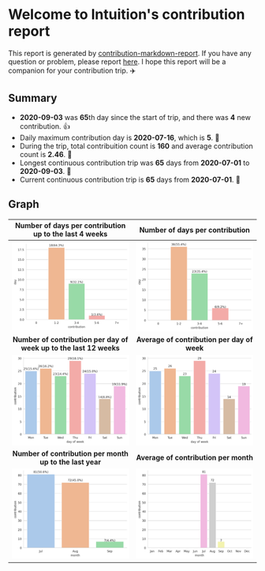 
# Welcome to lntuition's contribution report

This report is generated by [contribution-markdown-report](https://github.com/lntuition/contribution-markdown-report).
If you have any question or problem, please report [here](https://github.com/lntuition/contribution-markdown-report/issues).
I hope this report will be a companion for your contribution trip. :airplane:

## Summary
- **2020-09-03** was **65**th day since the start of trip, and there was **4** new contribution. :+1:
- Daily maximum contribution day is **2020-07-16**, which is **5**. :muscle:
- During the trip, total contribuition count is **160** and average contribution count is **2.46**. :clap:
- Longest continuous contribution trip was **65** days from **2020-07-01** to **2020-09-03**. :walking:
- Current continuous contribution trip is **65** days from **2020-07-01**. :running:

## Graph
| **Number of days per contribution up to the last 4 weeks** | **Number of days per contribution** |
|:------------------------:|:------------------------:|
| ![](asset/count_sum_recent.png)  | ![](asset/count_sum_full.png)  |
| **Number of contribution per day of week up to the last 12 weeks** | **Average of contribution per day of week** |
| ![](asset/dayofweek_sum_recent.png)  | ![](asset/dayofweek_mean_full.png)  |
| **Number of contribution per month up to the last year** | **Average of contribution per month** |
| ![](asset/month_sum_recent.png)  | ![](asset/month_mean_full.png)  |
